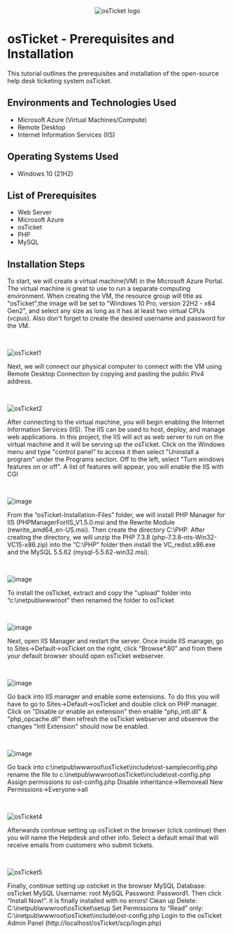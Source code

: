 
<p align="center">
<img src="https://i.imgur.com/Clzj7Xs.png" alt="osTicket logo"/>
</p>

<h1>osTicket - Prerequisites and Installation</h1>
This tutorial outlines the prerequisites and installation of the open-source help desk ticketing system osTicket.<br />



<h2>Environments and Technologies Used</h2>

- Microsoft Azure (Virtual Machines/Compute)
- Remote Desktop
- Internet Information Services (IIS)

<h2>Operating Systems Used </h2>

- Windows 10</b> (21H2)

<h2>List of Prerequisites</h2>

- Web Server
- Microsoft Azure
- osTicket
- PHP
- MySQL

<h2>Installation Steps</h2>

<p>
To start, we will create a virtual machine(VM) in the Microsoft Azure Portal. The virtual machine is great to use to run a separate computing environment. When creating the VM, the resource group will title as "osTicket",the image will be set to "Windows 10 Pro, version 22H2 - x64 Gen2", and select any size as long as it has at least two virtual CPUs (vcpus). Also don't forget to create the desired username and password for the VM.
</p>
<br />

![osTicket1](https://github.com/user-attachments/assets/f08cc012-ea1b-433f-a163-47735140312c)


<p>
Next, we will connect our physical computer to connect with the VM using Remote Desktop Connection by copying and pasting the public PIv4 address.
</p>
<br />

![osTicket2](https://github.com/user-attachments/assets/9a40e320-9440-4a66-98b7-893889c68875)



<p>
After connecting to the virtual machine, you will begin enabling the Internet Information Services (IIS). The IIS can be used to host, deploy, and manage web applications. In this project, the IIS will act as web server to run on the virtual machine and it will be serving up the osTicket. Click on the Windows menu and type "control panel" to access it then select "Uninstall a program" under the Programs section. Off to the left, select "Turn windows features on or off". A list of features will appear, you will enable the IIS with CGI
</p>
<br />

![image](https://github.com/user-attachments/assets/2378df14-d711-4ec4-bfb2-ace2f053ab70)



<p>
From the “osTicket-Installation-Files” folder, we will install PHP Manager for IIS (PHPManagerForIIS_V1.5.0.msi and the Rewrite Module (rewrite_amd64_en-US.msi). Then create the directory C:\PHP. After creating the directory, we will unzip the PHP 7.3.8 (php-7.3.8-nts-Win32-VC15-x86.zip) into the “C:\PHP” folder then install the VC_redist.x86.exe and the MySQL 5.5.62 (mysql-5.5.62-win32.msi).   
</p>
<br /> 

![image](https://github.com/user-attachments/assets/693b975f-3b29-46ff-89b0-4abd71a3e67b) 



<p>
To install the osTicket, extract and copy the "upload" folder into  “c:\inetpub\wwwroot” then renamed the folder to osTicket
</p> 
<br /> 

![image](https://github.com/user-attachments/assets/e62aafbf-094b-48cf-83bb-89db3ed7b659) 



<p>
 Next, open IIS Manager and restart the server. Once inside IIS manager, go to Sites->Default->osTicket on the right, click "Browse*.80" and from there your default browser should open osTicket webserver.  
</p> 
<br /> 

![image](https://github.com/user-attachments/assets/629df2b0-8f72-4e47-8db7-e59d35922400) 



<p>
Go back into IIS manager and enable some extensions. To do this you will have to go to Sites->Default->osTicket and double click on PHP manager. Click on "Disable or enable an extension" then enable "php_intl.dll" & "php_opcache.dll" then refresh the osTicket webserver and obsereve the changes "Intl Extension" should now be enabled. 
</p> 
<br /> 

![image](https://github.com/user-attachments/assets/c739e267-8109-4ec5-83c4-a26d951cac12) 



<p>
Go back into c:\inetpub\wwwroot\osTicket\include\ost-sampleconfig.php rename the file to c:\inetpub\wwwroot\osTicket\include\ost-config.php Assign permissions to ost-config.php Disable inheritance->Removeall New Permissions->Everyone->all
</p> 
<br /> 

![osTicket4](https://github.com/user-attachments/assets/441cd9a4-bf41-48b1-bd4e-70cb75294838) 



<p>
Afterwards continue setting up osTicket in the browser (click continue) then you will name the Helpdesk and other info. Select a default email that will receive emails from customers who submit tickets.
</p> 
<br /> 

![osTicket5](https://github.com/user-attachments/assets/18733e94-a506-40ce-aa8f-a5c12e6deb52) 




<p>
Finally, continue setting up osticket in the browser MySQL Database: osTicket MySQL Username: root MySQL Password: Password1. Then click “Install Now!”. it is finally installed with no errors! Clean up Delete: C:\inetpub\wwwroot\osTicket\setup Set Permissions to “Read” only: C:\inetpub\wwwroot\osTicket\include\ost-config.php Login to the osTicket Admin Panel (http://localhost/osTicket/scp/login.php)
</p>

